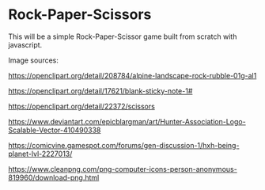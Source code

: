 # Rock-Paper-Scissors

This will be a simple Rock-Paper-Scissor game built from scratch with javascript.

Image sources:

https://openclipart.org/detail/208784/alpine-landscape-rock-rubble-01g-al1

https://openclipart.org/detail/17621/blank-sticky-note-1#

https://openclipart.org/detail/22372/scissors

https://www.deviantart.com/epicblargman/art/Hunter-Association-Logo-Scalable-Vector-410490338

https://comicvine.gamespot.com/forums/gen-discussion-1/hxh-being-planet-lvl-2227013/

https://www.cleanpng.com/png-computer-icons-person-anonymous-819960/download-png.html
